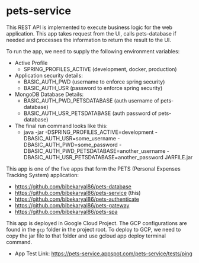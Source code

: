 # pets-service

This REST API is implemented to execute business logic for the web application. This app takes request from the UI,
calls pets-database if needed and processes the information to return the result to the UI.

To run the app, we need to supply the following environment variables:

* Active Profile
    * SPRING_PROFILES_ACTIVE (development, docker, production)
* Application security details:
    * BASIC_AUTH_PWD (username to enforce spring security)
    * BASIC_AUTH_USR (password to enforce spring security)
* MongoDB Database Details:
    * BASIC_AUTH_PWD_PETSDATABASE (auth username of pets-database)
    * BASIC_AUTH_USR_PETSDATABASE (auth password of pets-database)
* The final run command looks like this:
    * java -jar -DSPRING_PROFILES_ACTIVE=development -DBASIC_AUTH_USR=some_username -DBASIC_AUTH_PWD=some_password
      -DBASIC_AUTH_PWD_PETSDATABASE=another_username -DBASIC_AUTH_USR_PETSDATABASE=another_password JARFILE.jar

This app is one of the five apps that form the PETS (Personal Expenses Tracking System) application:

* https://github.com/bibekaryal86/pets-database
* https://github.com/bibekaryal86/pets-service (this)
* https://github.com/bibekaryal86/pets-authenticate
* https://github.com/bibekaryal86/pets-gateway
* https://github.com/bibekaryal86/pets-spa

This app is deployed in Google Cloud Project. The GCP configurations are found in the `gcp` folder in the project root.
To deploy to GCP, we need to copy the jar file to that folder and use gcloud app deploy terminal command.

* App Test Link: https://pets-service.appspot.com/pets-service/tests/ping
